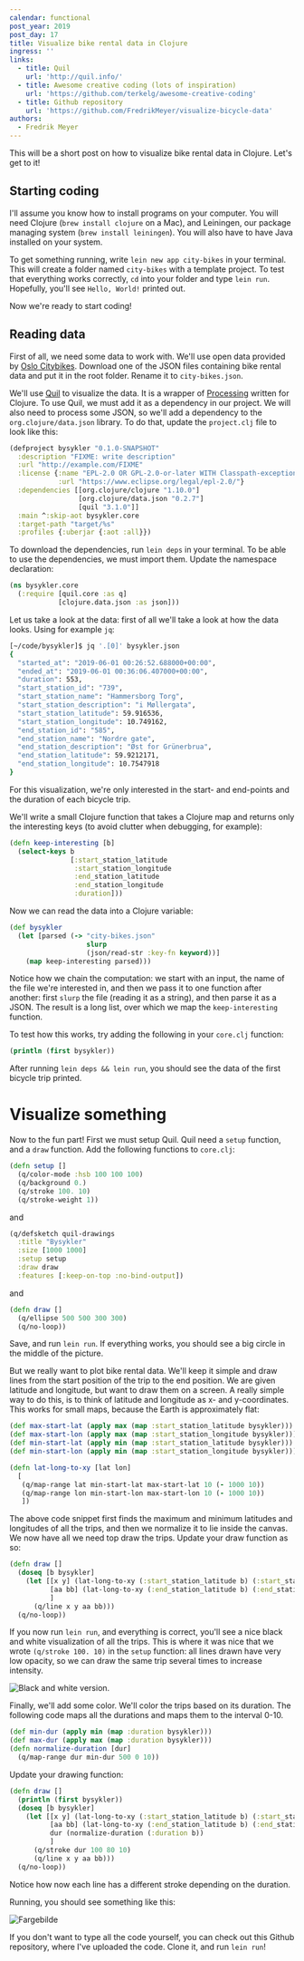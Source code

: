 ```yaml
---
calendar: functional
post_year: 2019
post_day: 17
title: Visualize bike rental data in Clojure
ingress: ''
links:
  - title: Quil
    url: 'http://quil.info/'
  - title: Awesome creative coding (lots of inspiration)
    url: 'https://github.com/terkelg/awesome-creative-coding'
  - title: Github repository
    url: 'https://github.com/FredrikMeyer/visualize-bicycle-data'
authors:
  - Fredrik Meyer
---
```

This will be a short post on how to visualize bike rental data in Clojure. Let's get to it!

## Starting coding

I'll assume you know how to install programs on your computer. You will need Clojure (`brew install clojure` on a Mac), and Leiningen, our package managing system (`brew install leiningen`). You will also have to have Java installed on your system.

To get something running, write `lein new app city-bikes` in your terminal. This will create a folder named `city-bikes` with a template project. To test that everything works correctly, `cd` into your folder and type `lein run`. Hopefully, you'll see `Hello, World!` printed out.

Now we're ready to start coding!

## Reading data

First of all, we need some data to work with. We'll use open data provided by [Oslo Citybikes](https://oslobysykkel.no/apne-data/historisk). Download one of the JSON files containing bike rental data and put it in the root folder. Rename it to `city-bikes.json`.

We'll use [Quil](https://github.com/quil/quil) to visualize the data. It is a wrapper of [Processing](https://processing.org/) written for Clojure. To use Quil, we must add it as a dependency in our project. We will also need to process some JSON, so we'll add a dependency to the `org.clojure/data.json` library. To do that, update the `project.clj` file to look like this:

```clojure
(defproject bysykler "0.1.0-SNAPSHOT"
  :description "FIXME: write description"
  :url "http://example.com/FIXME"
  :license {:name "EPL-2.0 OR GPL-2.0-or-later WITH Classpath-exception-2.0"
            :url "https://www.eclipse.org/legal/epl-2.0/"}
  :dependencies [[org.clojure/clojure "1.10.0"]
                 [org.clojure/data.json "0.2.7"]
                 [quil "3.1.0"]]
  :main ^:skip-aot bysykler.core
  :target-path "target/%s"
  :profiles {:uberjar {:aot :all}})
```

To download the dependencies, run `lein deps` in your terminal. To be able to use the dependencies, we must import them. Update the namespace declaration:

```clojure
(ns bysykler.core
  (:require [quil.core :as q]
            [clojure.data.json :as json]))
```

Let us take a look at the data: first of all we'll take a look at how the data looks. Using for example `jq`:
```bash
[~/code/bysykler]$ jq '.[0]' bysykler.json
{
  "started_at": "2019-06-01 00:26:52.688000+00:00",
  "ended_at": "2019-06-01 00:36:06.407000+00:00",
  "duration": 553,
  "start_station_id": "739",
  "start_station_name": "Hammersborg Torg",
  "start_station_description": "i Møllergata",
  "start_station_latitude": 59.916536,
  "start_station_longitude": 10.749162,
  "end_station_id": "585",
  "end_station_name": "Nordre gate",
  "end_station_description": "Øst for Grünerbrua",
  "end_station_latitude": 59.9212171,
  "end_station_longitude": 10.7547918
}
```

For this visualization, we're only interested in the start- and end-points and the duration of each bicycle trip.

We'll write a small Clojure function that takes a Clojure map and returns only the interesting keys (to avoid clutter when debugging, for example):

```clojure
(defn keep-interesting [b]
  (select-keys b
               [:start_station_latitude
                :start_station_longitude
                :end_station_latitude
                :end_station_longitude
                :duration]))
```

Now we can read the data into a Clojure variable:
```clojure
(def bysykler
  (let [parsed (-> "city-bikes.json"
                   slurp
                   (json/read-str :key-fn keyword))]
    (map keep-interesting parsed)))
```

Notice how we chain the computation: we start with an input, the name of the file we're interested in, and then we pass it to one function after another: first `slurp` the file (reading it as a string), and then parse it as a JSON. The result is a long list, over which we map the `keep-interesting` function.

To test how this works, try adding the following in your `core.clj` function:

```clojure
(println (first bysykler))
```

After running `lein deps && lein run`, you should see the data of the first bicycle trip printed.

# Visualize something

Now to the fun part! First we must setup Quil. Quil need a `setup` function, and a `draw` function. Add the following functions to `core.clj`:

```clojure
(defn setup []
  (q/color-mode :hsb 100 100 100)
  (q/background 0.)
  (q/stroke 100. 10)
  (q/stroke-weight 1))
```

and

```clojure
(q/defsketch quil-drawings
  :title "Bysykler"
  :size [1000 1000]
  :setup setup
  :draw draw
  :features [:keep-on-top :no-bind-output])
```

and

```clojure
(defn draw []
  (q/ellipse 500 500 300 300)
  (q/no-loop))
```

Save, and run `lein run`. If everything works, you should see a big circle in the middle of the picture.

But we really want to plot bike rental data. We'll keep it simple and draw lines from the start position of the trip to the end position. We are given latitude and longitude, but want to draw them on a screen. A really simple way to do this, is to think of latitude and longitude as x- and y-coordinates. This works for small maps, because the Earth is approximately flat:

```clojure
(def max-start-lat (apply max (map :start_station_latitude bysykler)))
(def max-start-lon (apply max (map :start_station_longitude bysykler)))
(def min-start-lat (apply min (map :start_station_latitude bysykler)))
(def min-start-lon (apply min (map :start_station_longitude bysykler)))

(defn lat-long-to-xy [lat lon]
  [
   (q/map-range lat min-start-lat max-start-lat 10 (- 1000 10))
   (q/map-range lon min-start-lon max-start-lon 10 (- 1000 10))
   ])
```

The above code snippet first finds the maximum and minimum latitudes and longitudes of all the trips, and then we normalize it to lie inside the canvas. We now have all we need top draw the trips. Update your draw function as so:

```clojure
(defn draw []
  (doseq [b bysykler]
    (let [[x y] (lat-long-to-xy (:start_station_latitude b) (:start_station_longitude b))
          [aa bb] (lat-long-to-xy (:end_station_latitude b) (:end_station_longitude b))
          ]
      (q/line x y aa bb)))
  (q/no-loop))
```

If you now run `lein run`, and everything is correct, you'll see a nice black and white visualization of all the trips. This is where it was nice that we wrote `(q/stroke 100. 10)` in the `setup` function: all lines drawn have very low opacity, so we can draw the same trip several times to increase intensity.

![Black and white version.](https://user-images.githubusercontent.com/1738405/70390304-269af880-19ca-11ea-9519-0a9b7c959c81.png)

Finally, we'll add some color. We'll color the trips based on its duration. The following code maps all the durations and maps them to the interval 0-10.

```clojure
(def min-dur (apply min (map :duration bysykler)))
(def max-dur (apply max (map :duration bysykler)))
(defn normalize-duration [dur]
  (q/map-range dur min-dur 500 0 10))
```

Update your drawing function:

```clojure
(defn draw []
  (println (first bysykler))
  (doseq [b bysykler]
    (let [[x y] (lat-long-to-xy (:start_station_latitude b) (:start_station_longitude b))
          [aa bb] (lat-long-to-xy (:end_station_latitude b) (:end_station_longitude b))
          dur (normalize-duration (:duration b))
          ]
      (q/stroke dur 100 80 10)
      (q/line x y aa bb)))
  (q/no-loop))
```

Notice how now each line has a different stroke depending on the duration. 

Running, you should see something like this:

![Fargebilde](https://user-images.githubusercontent.com/1738405/70390294-1c78fa00-19ca-11ea-9e7a-5c77d893bb1b.png)

If you don't want to type all the code yourself, you can check out this Github repository, where I've uploaded the code. Clone it, and run `lein run`!

